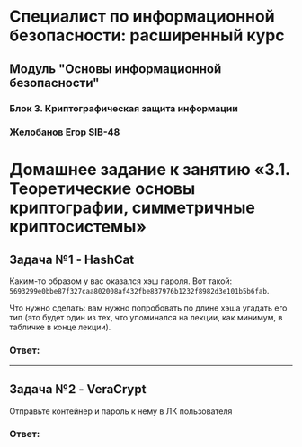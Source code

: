 # Специалист по информационной безопасности: расширенный курс
## Модуль "Основы информационной безопасности"
### Блок 3. Криптографическая защита информации
### Желобанов Егор SIB-48

# Домашнее задание к занятию «3.1. Теоретические основы криптографии, симметричные криптосистемы»

## Задача №1 - HashCat

Каким-то образом у вас оказался хэш пароля. Вот такой: `5693299e0bbe87f327caa802008af432fbe837976b1232f8982d3e101b5b6fab`.

Что нужно сделать: вам нужно попробовать по длине хэша угадать его тип (это будет один из тех, что упоминался на лекции, как минимум, в табличке в конце лекции).

### Ответ:


---

## Задача №2 - VeraCrypt

Отправьте контейнер и пароль к нему в ЛК пользователя

### Ответ:

